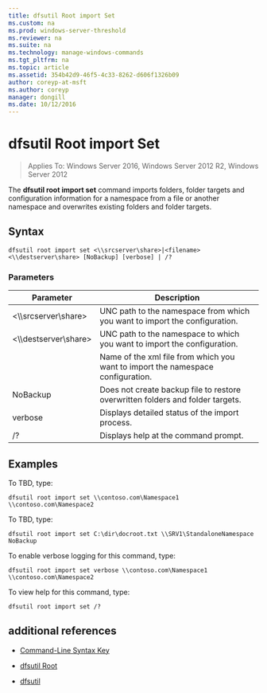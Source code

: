 ```yaml
---
title: dfsutil Root import Set
ms.custom: na
ms.prod: windows-server-threshold
ms.reviewer: na
ms.suite: na
ms.technology: manage-windows-commands
ms.tgt_pltfrm: na
ms.topic: article
ms.assetid: 354b42d9-46f5-4c33-8262-d606f1326b09
author: coreyp-at-msft
ms.author: coreyp
manager: dongill
ms.date: 10/12/2016
---
```

# dfsutil Root import Set

>Applies To: Windows Server 2016, Windows Server 2012 R2, Windows Server 2012

The **dfsutil root import set** command  imports folders, folder targets and configuration information for a namespace from a file or another namespace and overwrites existing folders and folder targets.



## Syntax

```
dfsutil root import set <\\srcserver\share>|<filename> <\\destserver\share> [NoBackup] [verbose] | /?
```

### Parameters

|Parameter|Description|
|-------|--------|
|<\\\\srcserver\\share>|UNC path to the namespace from which you want to import the configuration.|
|<\\\\destserver\\share>|UNC path to the namespace to which you want to import the configuration.|
|<filename>|Name of the xml file from which you want to import the namespace configuration.|
|NoBackup|Does not create backup file to restore overwritten folders and folder targets.|
|verbose|Displays detailed status of the import process.|
|\/?|Displays help at the command prompt.|

## <a name="BKMK_Examples"></a>Examples
To TBD, type:

```
dfsutil root import set \\contoso.com\Namespace1 \\contoso.com\Namespace2
```

To TBD, type:

```
dfsutil root import set C:\dir\docroot.txt \\SRV1\StandaloneNamespace NoBackup
```

To enable verbose logging for this command, type:

```
dfsutil root import set verbose \\contoso.com\Namespace1 \\contoso.com\Namespace2
```

To view help for this command, type:

```
dfsutil root import set /?
```

## additional references

-   [Command-Line Syntax Key](command-line-syntax-key.md)


-   [dfsutil Root](dfsutil-root.md)

-   [dfsutil](dfsutil.md)


